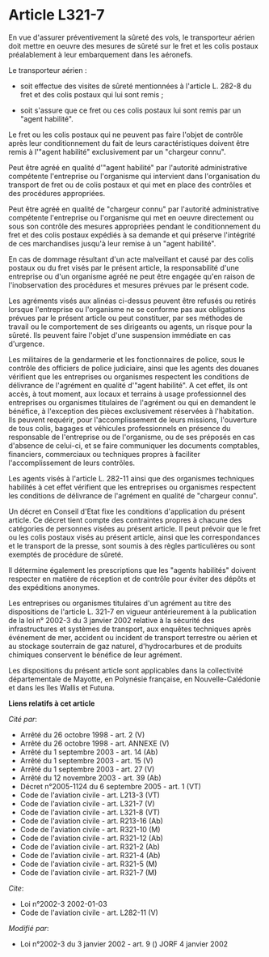 # Article L321-7

En vue d'assurer préventivement la sûreté des vols, le transporteur aérien doit mettre en oeuvre des mesures de sûreté sur le
fret et les colis postaux préalablement à leur embarquement dans les aéronefs.

Le transporteur aérien :

- soit effectue des visites de sûreté mentionnées à l'article L. 282-8 du fret et des colis postaux qui lui sont remis ;

- soit s'assure que ce fret ou ces colis postaux lui sont remis par un "agent habilité".

Le fret ou les colis postaux qui ne peuvent pas faire l'objet de contrôle après leur conditionnement du fait de leurs
caractéristiques doivent être remis à l'"agent habilité" exclusivement par un "chargeur connu".

Peut être agréé en qualité d'"agent habilité" par l'autorité administrative compétente l'entreprise ou l'organisme qui
intervient dans l'organisation du transport de fret ou de colis postaux et qui met en place des contrôles et des procédures
appropriées.

Peut être agréé en qualité de "chargeur connu" par l'autorité administrative compétente l'entreprise ou l'organisme qui met
en oeuvre directement ou sous son contrôle des mesures appropriées pendant le conditionnement du fret et des colis postaux
expédiés à sa demande et qui préserve l'intégrité de ces marchandises jusqu'à leur remise à un "agent habilité".

En cas de dommage résultant d'un acte malveillant et causé par des colis postaux ou du fret visés par le présent article, la
responsabilité d'une entreprise ou d'un organisme agréé ne peut être engagée qu'en raison de l'inobservation des procédures
et mesures prévues par le présent code.

Les agréments visés aux alinéas ci-dessus peuvent être refusés ou retirés lorsque l'entreprise ou l'organisme ne se conforme
pas aux obligations prévues par le présent article ou peut constituer, par ses méthodes de travail ou le comportement de ses
dirigeants ou agents, un risque pour la sûreté. Ils peuvent faire l'objet d'une suspension immédiate en cas d'urgence.

Les militaires de la gendarmerie et les fonctionnaires de police, sous le contrôle des officiers de police judiciaire, ainsi
que les agents des douanes vérifient que les entreprises ou organismes respectent les conditions de délivrance de l'agrément
en qualité d'"agent habilité". A cet effet, ils ont accès, à tout moment, aux locaux et terrains à usage professionnel des
entreprises ou organismes titulaires de l'agrément ou qui en demandent le bénéfice, à l'exception des pièces exclusivement
réservées à l'habitation. Ils peuvent requérir, pour l'accomplissement de leurs missions, l'ouverture de tous colis, bagages
et véhicules professionnels en présence du responsable de l'entreprise ou de l'organisme, ou de ses préposés en cas d'absence
de celui-ci, et se faire communiquer les documents comptables, financiers, commerciaux ou techniques propres à faciliter
l'accomplissement de leurs contrôles.

Les agents visés à l'article L. 282-11 ainsi que des organismes techniques habilités à cet effet vérifient que les
entreprises ou organismes respectent les conditions de délivrance de l'agrément en qualité de "chargeur connu".

Un décret en Conseil d'Etat fixe les conditions d'application du présent article. Ce décret tient compte des contraintes
propres à chacune des catégories de personnes visées au présent article. Il peut prévoir que le fret ou les colis postaux
visés au présent article, ainsi que les correspondances et le transport de la presse, sont soumis à des règles particulières
ou sont exemptés de procédure de sûreté.

Il détermine également les prescriptions que les "agents habilités" doivent respecter en matière de réception et de contrôle
pour éviter des dépôts et des expéditions anonymes.

Les entreprises ou organismes titulaires d'un agrément au titre des dispositions de l'article L. 321-7 en vigueur
antérieurement à la publication de la loi n° 2002-3 du 3 janvier 2002 relative à la sécurité des infrastructures et systèmes
de transport, aux enquêtes techniques après événement de mer, accident ou incident de transport terrestre ou aérien et au
stockage souterrain de gaz naturel, d'hydrocarbures et de produits chimiques conservent le bénéfice de leur agrément.

Les dispositions du présent article sont applicables dans la collectivité départementale de Mayotte, en Polynésie française,
en Nouvelle-Calédonie et dans les îles Wallis et Futuna.

**Liens relatifs à cet article**

_Cité par_:

  - Arrêté du 26 octobre 1998 - art. 2 (V)
  - Arrêté du 26 octobre 1998 - art. ANNEXE (V)
  - Arrêté du 1 septembre 2003 - art. 14 (Ab)
  - Arrêté du 1 septembre 2003 - art. 15 (V)
  - Arrêté du 1 septembre 2003 - art. 27 (V)
  - Arrêté du 12 novembre 2003 - art. 39 (Ab)
  - Décret n°2005-1124 du 6 septembre 2005 - art. 1 (VT)
  - Code de l'aviation civile - art. L213-3 (VT)
  - Code de l'aviation civile - art. L321-7 (V)
  - Code de l'aviation civile - art. L321-8 (VT)
  - Code de l'aviation civile - art. R213-16 (Ab)
  - Code de l'aviation civile - art. R321-10 (M)
  - Code de l'aviation civile - art. R321-12 (Ab)
  - Code de l'aviation civile - art. R321-2 (Ab)
  - Code de l'aviation civile - art. R321-4 (Ab)
  - Code de l'aviation civile - art. R321-5 (M)
  - Code de l'aviation civile - art. R321-7 (M)

_Cite_:

  - Loi n°2002-3 2002-01-03
  - Code de l'aviation civile - art. L282-11 (V)

_Modifié par_:

  - Loi n°2002-3 du 3 janvier 2002 - art. 9 () JORF 4 janvier 2002
